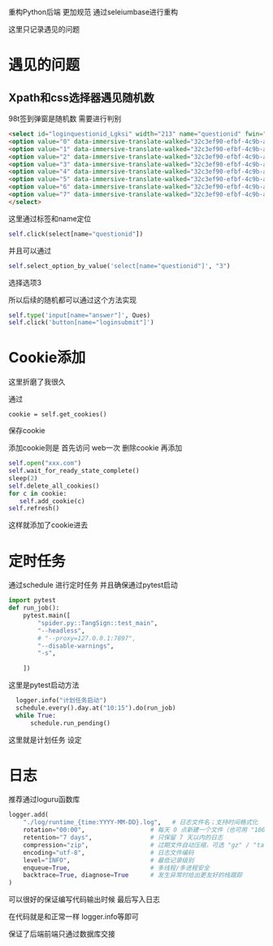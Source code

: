 重构Python后端 更加规范 通过seleiumbase进行重构

这里只记录遇见的问题

# 遇见的问题

## Xpath和css选择器遇见随机数

98t签到弹窗是随机数 需要进行判别

```html
<select id="loginquestionid_Lgksi" width="213" name="questionid" fwin="login" data-immersive-translate-walked="32c3ef90-efbf-4c9b-a7cb-e39322ae4b84">
<option value="0" data-immersive-translate-walked="32c3ef90-efbf-4c9b-a7cb-e39322ae4b84">安全提问</option>
<option value="1" data-immersive-translate-walked="32c3ef90-efbf-4c9b-a7cb-e39322ae4b84">母亲的名字</option>
<option value="2" data-immersive-translate-walked="32c3ef90-efbf-4c9b-a7cb-e39322ae4b84">爷爷的名字</option>
<option value="3" data-immersive-translate-walked="32c3ef90-efbf-4c9b-a7cb-e39322ae4b84">父亲出生的城市</option>
<option value="4" data-immersive-translate-walked="32c3ef90-efbf-4c9b-a7cb-e39322ae4b84">您其中一位老师的名字</option>
<option value="5" data-immersive-translate-walked="32c3ef90-efbf-4c9b-a7cb-e39322ae4b84">您个人计算机的型号</option>
<option value="6" data-immersive-translate-walked="32c3ef90-efbf-4c9b-a7cb-e39322ae4b84">您最喜欢的餐馆名称</option>
<option value="7" data-immersive-translate-walked="32c3ef90-efbf-4c9b-a7cb-e39322ae4b84">驾驶执照最后四位数字</option>
</select>
```

这里通过标签和name定位

```python
self.click(select[name="questionid"])
```

并且可以通过

```python
self.select_option_by_value('select[name="questionid"]', "3")
```

选择选项3

所以后续的随机都可以通过这个方法实现

```python
self.type('input[name="answer"]', Ques)
self.click('button[name="loginsubmit"]')
```

# Cookie添加

这里折磨了我很久

通过

```
cookie = self.get_cookies()
```

保存cookie

添加cookie则是 首先访问 web一次 删除cookie 再添加

```python
self.open("xxx.com")
self.wait_for_ready_state_complete()
sleep(2)	
self.delete_all_cookies()
for c in cookie:
   self.add_cookie(c)
self.refresh()
```

这样就添加了cookie进去

# 定时任务

通过schedule 进行定时任务 并且确保通过pytest启动

```python
import pytest
def run_job():
    pytest.main([
        "spider.py::TangSign::test_main",
        "--headless",
        # "--proxy=127.0.0.1:7897",
        "--disable-warnings",
        "-s",
        
    ])
```

这里是pytest启动方法

```python
  logger.info("计划任务启动")
  schedule.every().day.at("10:15").do(run_job)
  while True:
      schedule.run_pending()
```

这里就是计划任务 设定

# 日志

推荐通过loguru函数库

```python
logger.add(
    "./log/runtime_{time:YYYY-MM-DD}.log",   # 日志文件名；支持时间格式化
    rotation="00:00",                  # 每天 0 点新建一个文件（也可用 "100 MB" 等）
    retention="7 days",                # 只保留 7 天以内的日志
    compression="zip",                 # 过期文件自动压缩，可选 "gz" / "tar"…
    encoding="utf-8",                  # 日志文件编码
    level="INFO",                      # 最低记录级别
    enqueue=True,                      # 多线程/多进程安全
    backtrace=True, diagnose=True      # 发生异常时给出更友好的栈跟踪
)
```

可以很好的保证编写代码输出时候 最后写入日志

在代码就是和正常一样 logger.info等即可

保证了后端前端只通过数据库交接
